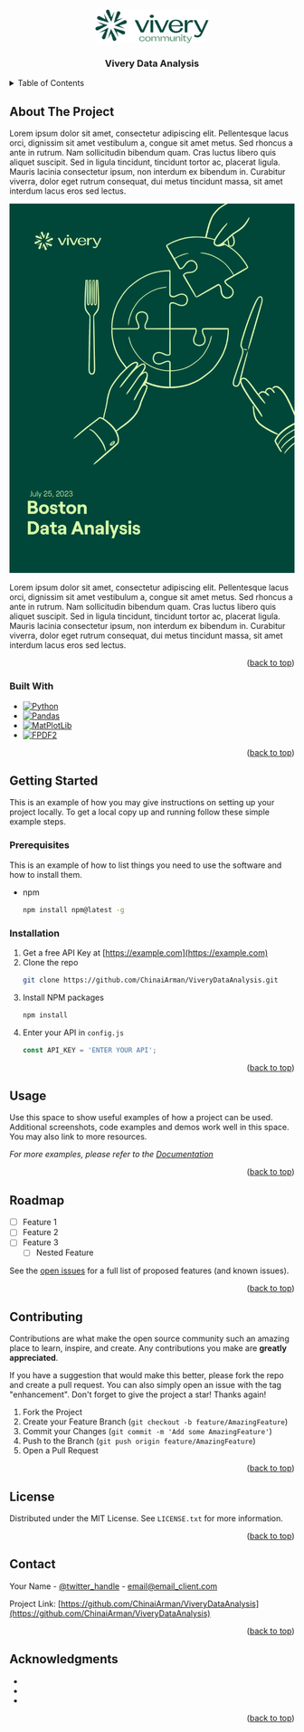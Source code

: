 <!-- Improved compatibility of back to top link: See: https://github.com/othneildrew/Best-README-Template/pull/73 -->
<a name="readme-top"></a>
<!--
*** Thanks for checking out the Best-README-Template. If you have a suggestion
*** that would make this better, please fork the repo and create a pull request
*** or simply open an issue with the tag "enhancement".
*** Don't forget to give the project a star!
*** Thanks again! Now go create something AMAZING! :D
-->



<!-- PROJECT SHIELDS -->
<!--
*** I'm using markdown "reference style" links for readability.
*** Reference links are enclosed in brackets [ ] instead of parentheses ( ).
*** See the bottom of this document for the declaration of the reference variables
*** for contributors-url, forks-url, etc. This is an optional, concise syntax you may use.
*** https://www.markdownguide.org/basic-syntax/#reference-style-links
-->
<!-- PROJECT LOGO -->
<br />
<div align="center">
  <a href="https://github.com/ChinaiArman/ViveryDataAnalysis">
    <img src="resources\images\logo.png" alt="Logo" width="200">
  </a>
  <h3 align="center">Vivery Data Analysis</h3>
</div>



<!-- TABLE OF CONTENTS -->
<details>
  <summary>Table of Contents</summary>
  <ol>
    <li>
      <a href="#about-the-project">About The Project</a>
      <ul>
        <li><a href="#built-with">Built With</a></li>
      </ul>
    </li>
    <li>
      <a href="#getting-started">Getting Started</a>
      <ul>
        <li><a href="#prerequisites">Prerequisites</a></li>
        <li><a href="#installation">Installation</a></li>
      </ul>
    </li>
    <li><a href="#usage">Usage</a></li>
    <li><a href="#roadmap">Roadmap</a></li>
    <li><a href="#contributing">Contributing</a></li>
    <li><a href="#license">License</a></li>
    <li><a href="#contact">Contact</a></li>
    <li><a href="#acknowledgments">Acknowledgments</a></li>
  </ol>
</details>



<!-- ABOUT THE PROJECT -->
## About The Project

Lorem ipsum dolor sit amet, consectetur adipiscing elit. Pellentesque lacus orci, dignissim sit amet vestibulum a, congue sit amet metus. Sed rhoncus a ante in rutrum. Nam sollicitudin bibendum quam. Cras luctus libero quis aliquet suscipit. Sed in ligula tincidunt, tincidunt tortor ac, placerat ligula. Mauris lacinia consectetur ipsum, non interdum ex bibendum in. Curabitur viverra, dolor eget rutrum consequat, dui metus tincidunt massa, sit amet interdum lacus eros sed lectus.

![Product Name Screen Shot][sample-cover]

Lorem ipsum dolor sit amet, consectetur adipiscing elit. Pellentesque lacus orci, dignissim sit amet vestibulum a, congue sit amet metus. Sed rhoncus a ante in rutrum. Nam sollicitudin bibendum quam. Cras luctus libero quis aliquet suscipit. Sed in ligula tincidunt, tincidunt tortor ac, placerat ligula. Mauris lacinia consectetur ipsum, non interdum ex bibendum in. Curabitur viverra, dolor eget rutrum consequat, dui metus tincidunt massa, sit amet interdum lacus eros sed lectus.

<p align="right">(<a href="#readme-top">back to top</a>)</p>



### Built With

* [![Python][Next.js]][Next-url]
* [![Pandas][React.js]][React-url]
* [![MatPlotLib][Vue.js]][Vue-url]
* [![FPDF2][Angular.io]][Angular-url]

<p align="right">(<a href="#readme-top">back to top</a>)</p>



<!-- GETTING STARTED -->
## Getting Started

This is an example of how you may give instructions on setting up your project locally.
To get a local copy up and running follow these simple example steps.

### Prerequisites

This is an example of how to list things you need to use the software and how to install them.
* npm
  ```sh
  npm install npm@latest -g
  ```

### Installation

1. Get a free API Key at [https://example.com](https://example.com)
2. Clone the repo
   ```sh
   git clone https://github.com/ChinaiArman/ViveryDataAnalysis.git
   ```
3. Install NPM packages
   ```sh
   npm install
   ```
4. Enter your API in `config.js`
   ```js
   const API_KEY = 'ENTER YOUR API';
   ```

<p align="right">(<a href="#readme-top">back to top</a>)</p>



<!-- USAGE EXAMPLES -->
## Usage

Use this space to show useful examples of how a project can be used. Additional screenshots, code examples and demos work well in this space. You may also link to more resources.

_For more examples, please refer to the [Documentation](https://example.com)_

<p align="right">(<a href="#readme-top">back to top</a>)</p>



<!-- ROADMAP -->
## Roadmap

- [ ] Feature 1
- [ ] Feature 2
- [ ] Feature 3
    - [ ] Nested Feature

See the [open issues](https://github.com/ChinaiArman/ViveryDataAnalysis/issues) for a full list of proposed features (and known issues).

<p align="right">(<a href="#readme-top">back to top</a>)</p>



<!-- CONTRIBUTING -->
## Contributing

Contributions are what make the open source community such an amazing place to learn, inspire, and create. Any contributions you make are **greatly appreciated**.

If you have a suggestion that would make this better, please fork the repo and create a pull request. You can also simply open an issue with the tag "enhancement".
Don't forget to give the project a star! Thanks again!

1. Fork the Project
2. Create your Feature Branch (`git checkout -b feature/AmazingFeature`)
3. Commit your Changes (`git commit -m 'Add some AmazingFeature'`)
4. Push to the Branch (`git push origin feature/AmazingFeature`)
5. Open a Pull Request

<p align="right">(<a href="#readme-top">back to top</a>)</p>



<!-- LICENSE -->
## License

Distributed under the MIT License. See `LICENSE.txt` for more information.

<p align="right">(<a href="#readme-top">back to top</a>)</p>



<!-- CONTACT -->
## Contact

Your Name - [@twitter_handle](https://twitter.com/twitter_handle) - email@email_client.com

Project Link: [https://github.com/ChinaiArman/ViveryDataAnalysis](https://github.com/ChinaiArman/ViveryDataAnalysis)

<p align="right">(<a href="#readme-top">back to top</a>)</p>



<!-- ACKNOWLEDGMENTS -->
## Acknowledgments

* []()
* []()
* []()

<p align="right">(<a href="#readme-top">back to top</a>)</p>



<!-- MARKDOWN LINKS & IMAGES -->
<!-- https://www.markdownguide.org/basic-syntax/#reference-style-links -->
[contributors-shield]: https://img.shields.io/github/contributors/ChinaiArman/ViveryDataAnalysis.svg?style=for-the-badge
[contributors-url]: https://github.com/ChinaiArman/ViveryDataAnalysis/graphs/contributors
[forks-shield]: https://img.shields.io/github/forks/ChinaiArman/ViveryDataAnalysis.svg?style=for-the-badge
[forks-url]: https://github.com/ChinaiArman/ViveryDataAnalysis/network/members
[stars-shield]: https://img.shields.io/github/stars/ChinaiArman/ViveryDataAnalysis.svg?style=for-the-badge
[stars-url]: https://github.com/ChinaiArman/ViveryDataAnalysis/stargazers
[issues-shield]: https://img.shields.io/github/issues/ChinaiArman/ViveryDataAnalysis.svg?style=for-the-badge
[issues-url]: https://github.com/ChinaiArman/ViveryDataAnalysis/issues
[license-shield]: https://img.shields.io/github/license/ChinaiArman/ViveryDataAnalysis.svg?style=for-the-badge
[license-url]: https://github.com/ChinaiArman/ViveryDataAnalysis/blob/master/LICENSE.txt
[linkedin-shield]: https://img.shields.io/badge/-LinkedIn-black.svg?style=for-the-badge&logo=linkedin&colorB=555
[linkedin-url]: https://linkedin.com/in/linkedin_username
[sample-cover]: resources/images/sample_cover.png
[Next.js]: https://img.shields.io/badge/next.js-000000?style=for-the-badge&logo=nextdotjs&logoColor=white
[Next-url]: https://nextjs.org/
[React.js]: https://img.shields.io/badge/React-20232A?style=for-the-badge&logo=react&logoColor=61DAFB
[React-url]: https://reactjs.org/
[Vue.js]: https://img.shields.io/badge/Vue.js-35495E?style=for-the-badge&logo=vuedotjs&logoColor=4FC08D
[Vue-url]: https://vuejs.org/
[Angular.io]: https://img.shields.io/badge/Angular-DD0031?style=for-the-badge&logo=angular&logoColor=white
[Angular-url]: https://angular.io/
[Svelte.dev]: https://img.shields.io/badge/Svelte-4A4A55?style=for-the-badge&logo=svelte&logoColor=FF3E00
[Svelte-url]: https://svelte.dev/
[Laravel.com]: https://img.shields.io/badge/Laravel-FF2D20?style=for-the-badge&logo=laravel&logoColor=white
[Laravel-url]: https://laravel.com
[Bootstrap.com]: https://img.shields.io/badge/Bootstrap-563D7C?style=for-the-badge&logo=bootstrap&logoColor=white
[Bootstrap-url]: https://getbootstrap.com
[JQuery.com]: https://img.shields.io/badge/jQuery-0769AD?style=for-the-badge&logo=jquery&logoColor=white
[JQuery-url]: https://jquery.com 
